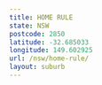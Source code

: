 ```yaml
---
title: HOME RULE
state: NSW
postcode: 2850
latitude: -32.685033
longitude: 149.602925
url: /nsw/home-rule/
layout: suburb
---
```

